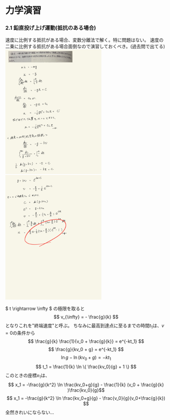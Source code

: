 <script type="text/javascript" async src="https://cdnjs.cloudflare.com/ajax/libs/mathjax/2.7.7/MathJax.js?config=TeX-MML-AM_CHTML">
</script>

<script type="text/x-mathjax-config">
 MathJax.Hub.Config({
 tex2jax: {
 inlineMath: [['$', '$'] ],
 displayMath: [ ['$$','$$'], ["\\[","\\]"] ]
 }
 });
</script>

# 力学演習
### 2.1 鉛直投げ上げ運動(抵抗のある場合)

速度に比例する抵抗がある場合、変数分離法で解く。特に問題はない。
速度の二乗に比例する抵抗がある場合面倒なので演習しておくべき。(過去問で出てる)
<br>
<img width="300" alt="rkigaku-02" src="./images/rikigaku-02.jpg">
<img width="300" alt="rkigaku-03" src="./images/rikigaku-03.jpg">

$ t \rightarrow \infty $ の極限を取ると
$$ v_{\infty} = - \frac{g}{k} $$
となりこれを"終端速度"と呼ぶ。
ちなみに最高到達点に至るまでの時間$t_1$は、$v=0$の条件から
$$ \frac{g}{k} \frac{1}{v_0 + \frac{g}{k}}  = e^{-kt_1} $$
$$ \frac{g}{kv_0 + g}  = e^{-kt_1} $$
$$ \ln {g} - \ln (kv_0 + g) = -kt_1$$
$$ t_1 = \frac{1}{k} \ln \{ \frac{kv_0}{g} + 1 \} $$
このときの座標$x_1$は、
$$ x_1 = -\frac{g}{k^2} \ln \frac{kv_0+g}{g} - \frac{1}{k} (v_0 + \frac{g}{k} )\frac{kv_0}{g}$$
$$ x_1 = -\frac{g}{k^2} \ln \frac{kv_0+g}{g} - \frac{v_0}{g}(v_0+\frac{g}{k}) $$
全然きれいにならない...